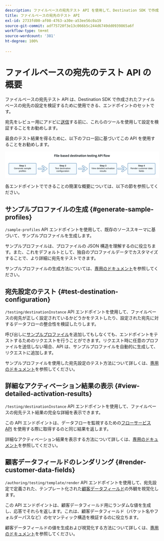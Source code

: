 ```yaml
---
description: ファイルベースの宛先テスト API を使用して、Destination SDK で作成されたファイルベースの宛先の設定を検証する方法を説明します。
title: ファイルベースの宛先のテスト API
exl-id: 2733fd00-af08-4763-a30e-a53ee56c0a19
source-git-commit: adf75720f3e13c066b5c244d6749dd0939865a6f
workflow-type: tm+mt
source-wordcount: '381'
ht-degree: 100%

---
```



# ファイルベースの宛先のテスト API の概要

ファイルベースの宛先テスト API は、Destination SDK で作成されたファイルベースの宛先の設定を検証するために使用できる、エンドポイントのセットです。

宛先をレビュー用にアドビに[送信](../../guides/submit-destination.md)する前に、これらのツールを使用して設定を検証することをお勧めします。

最良のテスト結果を得るために、以下のフロー図に基づいてこの API を使用することをお勧めします。

![推奨される宛先テストフローを示す図](../../assets/testing-api/batch-destinations/file-based-testing-flow.png)

各エンドポイントでできることの簡潔な概要については、以下の節を参照してください。

## サンプルプロファイルの生成 {#generate-sample-profiles}

`/sample-profiles` API エンドポイントを使用して、既存のソーススキーマに基づいて、サンプルプロファイルを生成します。

サンプルプロファイルは、プロファイルの JSON 構造を理解するのに役立ちます。また、これをデフォルトとして、独自のプロファイルデータでカスタマイズすることで、より詳細に宛先をテストできます。

サンプルプロファイルの生成方法については、[専用のドキュメント](file-based-sample-profile-generation-api.md)を参照してください。

## 宛先設定のテスト {#test-destination-configuration}

`/testing/destinationInstance` API エンドポイントを使用して、ファイルベースの宛先が正しく設定されているかどうかをテストしたり、設定された宛先に対するデータフローの整合性を検証したりします。

呼び出しに[サンプルプロファイル](file-based-sample-profile-generation-api.md)を追加してもしなくても、エンドポイントをテストするためのリクエストを行うことができます。リクエスト時に任意のプロファイルを送信しない場合、API は、サンプルプロファイルを自動的に生成して、リクエストに追加します。

サンプルプロファイルを使用した宛先設定のテスト方法について詳しくは、[専用のドキュメント](file-based-destination-testing-api.md)を参照してください。

## 詳細なアクティベーション結果の表示 {#view-detailed-activation-results}

`/testing/destinationInstance` API エンドポイントを使用して、ファイルベースの宛先テスト結果の完全な詳細を表示できます。

この API エンドポイントは、データフローを監視するための[フローサービス API](../../../api/update-destination-dataflows.md) を使用する際に取得するのと同じ結果を返します。

詳細なアクティベーション結果を表示する方法について詳しくは、[専用のドキュメント](file-based-destination-results-api.md)を参照してください。

## 顧客データフィールドのレンダリング {#render-customer-data-fields}

`/authoring/testing/template/render` API エンドポイントを使用して、宛先設定で定義された、テンプレート化された[顧客データフィールド](../../functionality/destination-configuration/customer-data-fields.md)の外観を視覚化します。

この API エンドポイントは、顧客データフィールド用にランダムな値を生成し、応答でそれらを返します。これは、顧客データフィールド（バケット名やフォルダーパスなど）のセマンティック構造を検証するのに役立ちます。

顧客データフィールドの値を生成および視覚化する方法について詳しくは、[専用のドキュメント](file-based-render-template-api.md)を参照してください。
